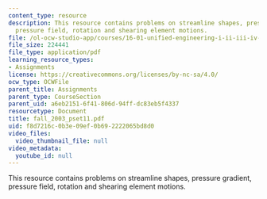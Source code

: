 ```yaml
---
content_type: resource
description: This resource contains problems on streamline shapes, pressure gradient,
  pressure field, rotation and shearing element motions.
file: /ol-ocw-studio-app/courses/16-01-unified-engineering-i-ii-iii-iv-fall-2005-spring-2006/f8d7216c0b3e09ef0b692222065bd8d0_fall_2003_pset11.pdf
file_size: 224441
file_type: application/pdf
learning_resource_types:
- Assignments
license: https://creativecommons.org/licenses/by-nc-sa/4.0/
ocw_type: OCWFile
parent_title: Assignments
parent_type: CourseSection
parent_uid: a6eb2151-6f41-806d-94ff-dc83eb5f4337
resourcetype: Document
title: fall_2003_pset11.pdf
uid: f8d7216c-0b3e-09ef-0b69-2222065bd8d0
video_files:
  video_thumbnail_file: null
video_metadata:
  youtube_id: null
---
```

This resource contains problems on streamline shapes, pressure gradient, pressure field, rotation and shearing element motions.